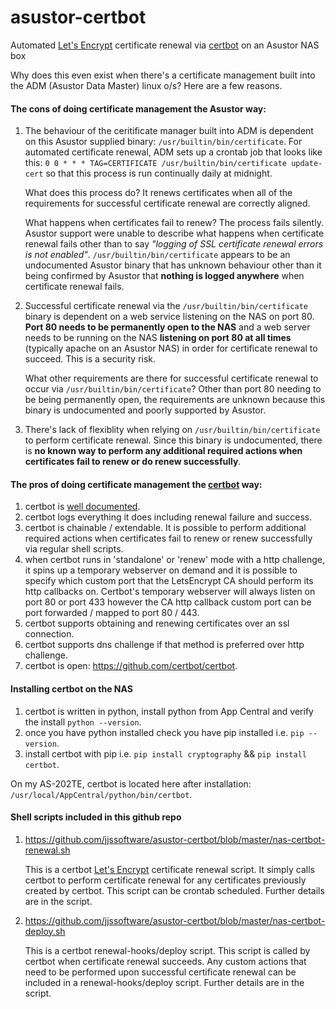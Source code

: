 # asustor-certbot
Automated [Let's Encrypt](https://letsencrypt.org/) certificate renewal via [certbot](https://certbot.eff.org/docs/) on an Asustor NAS box

Why does this even exist when there's a certificate management built into the ADM (Asustor Data Master) linux o/s? Here are a few reasons.

#### The cons of doing certificate management the Asustor way: ####

1. The behaviour of the ceritificate manager built into ADM is dependent on this Asustor supplied binary: `/usr/builtin/bin/certificate`. For automated certificate renewal, ADM sets up a crontab job that looks like this: `0 0 * * * TAG=CERTIFICATE /usr/builtin/bin/certificate update-cert` so that this process is run continually daily at midnight.

   What does this process do? It renews certificates when all of the requirements for successful certificate renewal are correctly aligned.
   
   What happens when certificates fail to renew? The process fails silently. Asustor support were unable to describe what happens when certificate renewal fails other than to say _"logging of SSL certificate renewal errors is not enabled"_. `/usr/builtin/bin/certificate` appears to be an undocumented Asustor binary that has unknown behaviour other than it being confirmed by Asustor that **nothing is logged anywhere** when certificate renewal fails.
   
2. Successful certificate renewal via the `/usr/builtin/bin/certificate` binary is dependent on a web service listening on the NAS on port 80. **Port 80 needs to be permanently open to the NAS** and a web server needs to be running on the NAS **listening on port 80 at all times** (typically apache on an Asustor NAS) in order for certificate renewal to succeed. This is a security risk.

   What other requirements are there for successful certificate renewal to occur via `/usr/builtin/bin/certificate`? Other than port 80 needing to be being permanently open, the requirements are unknown because this binary is undocumented and poorly supported by Asustor.

3. There's lack of flexiblity when relying on `/usr/builtin/bin/certificate` to perform certificate renewal. Since this binary is undocumented, there is **no known way to perform any additional required actions when certificates fail to renew or do renew successfully**.

#### The pros of doing certificate management the [certbot](https://certbot.eff.org/docs/) way: ####

1. certbot is [well documented](https://certbot.eff.org/docs/).
2. certbot logs everything it does including renewal failure and success.
3. certbot is chainable / extendable. It is possible to perform additional required actions when certificates fail to renew or renew successfully via regular shell scripts.
4. when certbot runs in 'standalone' or 'renew' mode with a http challenge, it spins up a temporary webserver on demand and it is possible to specify which custom port that the LetsEncrypt CA should perform its http callbacks on. Certbot's temporary webserver will always listen on port 80 or port 433 however the CA http callback custom port can be port forwarded / mapped to port 80 / 443.
5. certbot supports obtaining and renewing certificates over an ssl connection.
6. certbot supports dns challenge if that method is preferred over http challenge.
7. certbot is open: https://github.com/certbot/certbot.

#### Installing certbot on the NAS ####
1. certbot is written in python, install python from App Central and verify the install `python --version`.
2. once you have python installed check you have pip installed i.e. `pip --version`.
3. install certbot with pip i.e. `pip install cryptography` && `pip install certbot`.

On my AS-202TE, certbot is located here after installation: `/usr/local/AppCentral/python/bin/certbot`.

#### Shell scripts included in this github repo ####
1. https://github.com/jjssoftware/asustor-certbot/blob/master/nas-certbot-renewal.sh

   This is a certbot [Let's Encrypt](https://letsencrypt.org/) certificate renewal script. It simply calls certbot to perform certificate renewal for any certificates previously created by certbot. This script can be crontab scheduled. Further details are in the script.

2. https://github.com/jjssoftware/asustor-certbot/blob/master/nas-certbot-deploy.sh

   This is a certbot renewal-hooks/deploy script. This script is called by certbot when certificate renewal succeeds. Any custom actions that need to be performed upon successful certificate renewal can be included in a renewal-hooks/deploy script. Further details are in the script.

